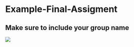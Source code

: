 # Example-Final-Assigment
## Make sure to include your group name

![](https://imgs.xkcd.com/comics/python.png)
